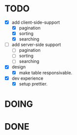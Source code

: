 # TODO

- [x] add client-side-support
  - [x] pagination
  - [x] sorting
  - [x] searching
- [ ] add server-side support
  - [ ] pagination
  - [ ] sorting
  - [ ] searching
- [x] design
  - [x] make table responsivable.
- [x] dev experience
  - [x] setup prettier.

# DOING

# DONE
